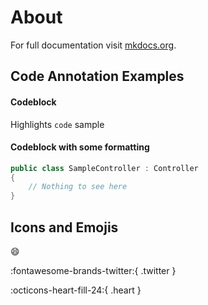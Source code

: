 # About

For full documentation visit [mkdocs.org](https://www.mkdocs.org).

## Code Annotation Examples

#### Codeblock

Highlights `code` sample

#### Codeblock with some formatting
```csharp title='Code block sample:' linenums='1' hl_lines='3'
public class SampleController : Controller
{ 
    // Nothing to see here
}
```

## Icons and Emojis

:smile:

:fontawesome-brands-twitter:{ .twitter }

:octicons-heart-fill-24:{ .heart }
